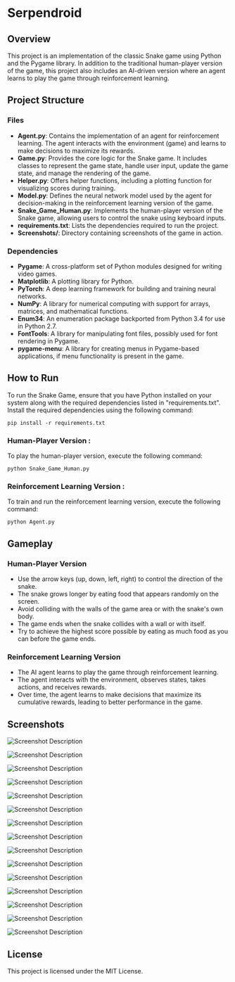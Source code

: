 # Serpendroid

## Overview

This project is an implementation of the classic Snake game using Python and the Pygame library. In addition to the traditional human-player version of the game, this project also includes an AI-driven version where an agent learns to play the game through reinforcement learning.

## Project Structure

### Files

- **Agent.py**: Contains the implementation of an agent for reinforcement learning. The agent interacts with the environment (game) and learns to make decisions to maximize its rewards.
- **Game.py**: Provides the core logic for the Snake game. It includes classes to represent the game state, handle user input, update the game state, and manage the rendering of the game.
- **Helper.py**: Offers helper functions, including a plotting function for visualizing scores during training.
- **Model.py**: Defines the neural network model used by the agent for decision-making in the reinforcement learning version of the game.
- **Snake_Game_Human.py**: Implements the human-player version of the Snake game, allowing users to control the snake using keyboard inputs.
- **requirements.txt**: Lists the dependencies required to run the project.
- **Screenshots/**: Directory containing screenshots of the game in action.

### Dependencies

- **Pygame**: A cross-platform set of Python modules designed for writing video games.
- **Matplotlib**: A plotting library for Python.
- **PyTorch**: A deep learning framework for building and training neural networks.
- **NumPy**: A library for numerical computing with support for arrays, matrices, and mathematical functions.
- **Enum34**: An enumeration package backported from Python 3.4 for use in Python 2.7.
- **FontTools**: A library for manipulating font files, possibly used for font rendering in Pygame.
- **pygame-menu**: A library for creating menus in Pygame-based applications, if menu functionality is present in the game.

## How to Run 

To run the Snake Game, ensure that you have Python installed on your system along with the 
required dependencies listed in "requirements.txt".
Install the required dependencies using the following command:


```pip install -r requirements.txt```

### Human-Player Version :

To play the human-player version, execute the following command:

```python Snake_Game_Human.py```


### Reinforcement Learning Version :

To train and run the reinforcement learning version, execute the following command:

```python Agent.py```


## Gameplay

### Human-Player Version

- Use the arrow keys (up, down, left, right) to control the direction of the snake.
- The snake grows longer by eating food that appears randomly on the screen.
- Avoid colliding with the walls of the game area or with the snake's own body.
- The game ends when the snake collides with a wall or with itself.
- Try to achieve the highest score possible by eating as much food as you can before the game ends.

### Reinforcement Learning Version

- The AI agent learns to play the game through reinforcement learning.
- The agent interacts with the environment, observes states, takes actions, and receives rewards.
- Over time, the agent learns to make decisions that maximize its cumulative rewards, leading to better performance in the game.

## Screenshots

![Screenshot Description](Screenshots/1.png)

![Screenshot Description](Screenshots/2.png)

![Screenshot Description](Screenshots/3.png)

![Screenshot Description](Screenshots/4.png)

![Screenshot Description](Screenshots/5.png)

![Screenshot Description](Screenshots/6.png)

![Screenshot Description](Screenshots/7.png)

![Screenshot Description](Screenshots/8.png)

![Screenshot Description](Screenshots/9.png)

![Screenshot Description](Screenshots/10.png)

![Screenshot Description](Screenshots/11.png)

![Screenshot Description](Screenshots/12.png)

![Screenshot Description](Screenshots/13.png)

![Screenshot Description](Screenshots/14.png)

![Screenshot Description](Screenshots/final.png)

## License

This project is licensed under the MIT License.






